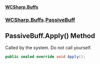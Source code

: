 #### [WCSharp.Buffs](README.md 'README')
### [WCSharp.Buffs](WCSharp.Buffs.md 'WCSharp.Buffs').[PassiveBuff](WCSharp.Buffs.PassiveBuff.md 'WCSharp.Buffs.PassiveBuff')

## PassiveBuff.Apply() Method

Called by the system. Do not call yourself.

```csharp
public sealed override void Apply();
```